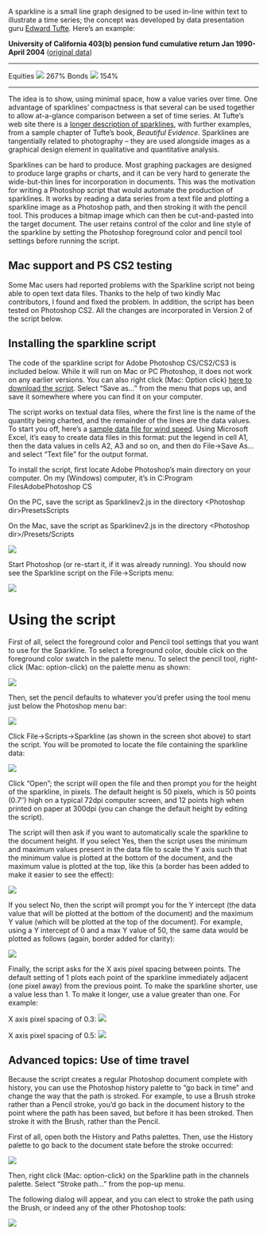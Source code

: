 A sparkline is a small line graph designed to be used in-line within
text to illustrate a time series; the concept was developed by data
presentation guru [Edward Tufte](http://www.edwardtufte.com/). Here’s an
example:

**University of California 403(b) pension fund cumulative return Jan
1990-April 2004** ([original
data](http://atyourservice.ucop.edu/employees/retirement/performance.html))

  ---------- --------------------------------------------------------------- ------
  Equities   ![](http://www.lodgephoto.com/images/Sparkline_uc_equity.gif)   267%
  Bonds      ![](http://www.lodgephoto.com/images/Sparkline_uc_bond.gif)     154%
  ---------- --------------------------------------------------------------- ------

The idea is to show, using minimal space, how a value varies over time.
One advantage of sparklines’ compactness is that several can be used
together to allow at-a-glance comparison between a set of time series.
At Tufte’s web site there is a [longer description of
sparklines](http://www.edwardtufte.com/bboard/q-and-a-fetch-msg?msg_id=0001OR&topic_id=1&topic=),
with further examples, from a sample chapter of Tufte’s book, *Beautiful
Evidence*. Sparklines are tangentially related to photography – they are
used alongside images as a graphical design element in qualitative and
quantitative analysis.

Sparklines can be hard to produce. Most graphing packages are designed
to produce large graphs or charts, and it can be very hard to generate
the wide-but-thin lines for incorporation in documents. This was the
motivation for writing a Photoshop script that would automate the
production of sparklines. It works by reading a data series from a text
file and plotting a sparkline image as a Photoshop path, and then
stroking it with the pencil tool. This produces a bitmap image which can
then be cut-and-pasted into the target document. The user retains
control of the color and line style of the sparkline by setting the
Photoshop foreground color and pencil tool settings before running the
script.

Mac support and PS CS2 testing
------------------------------

Some Mac users had reported problems with the Sparkline script not being
able to open text data files. Thanks to the help of two kindly Mac
contributors, I found and fixed the problem. In addition, the script has
been tested on Photoshop CS2. All the changes are incorporated in
Version 2 of the script below.

Installing the sparkline script
-------------------------------

The code of the sparkline script for Adobe Photoshop CS/CS2/CS3 is
included below. While it will run on Mac or PC Photoshop, it does not
work on any earlier versions. You can also right click (Mac: Option
click) [here to download the
script](http://www.lodgephoto.com/articles/sparklinesv2.js). Select
“Save as…” from the menu that pops up, and save it somewhere where you
can find it on your computer.

The script works on textual data files, where the first line is the name
of the quantity being charted, and the remainder of the lines are the
data values. To start you off, here’s a [sample data file for wind
speed](http://www.lodgephoto.com/articles/Example_data.txt). Using
Microsoft Excel, it’s easy to create data files in this format: put the
legend in cell A1, then the data values in cells A2, A3 and so on, and
then do File-\>Save As… and select “Text file” for the output format.

To install the script, first locate Adobe Photoshop’s main directory on
your computer. On my (Windows) computer, it’s in C:Program
FilesAdobePhotoshop CS

On the PC, save the script as Sparklinev2.js in the directory
\<Photoshop dir\>PresetsScripts

On the Mac, save the script as Sparklinev2.js in the directory
\<Photoshop dir\>/Presets/Scripts

![](http://www.lodgephoto.com/images/sparkline_script_location.gif)

Start Photoshop (or re-start it, if it was already running). You should
now see the Sparkline script on the File-\>Scripts menu:

![](http://www.lodgephoto.com/images/sparkline_file_menu.gif)

Using the script
================

First of all, select the foreground color and Pencil tool settings that
you want to use for the Sparkline. To select a foreground color, double
click on the foreground color swatch in the palette menu. To select the
pencil tool, right-click (Mac: option-click) on the palette menu as
shown:

![](http://www.lodgephoto.com/images/sparkline_pencil_select.gif)

Then, set the pencil defaults to whatever you’d prefer using the tool
menu just below the Photoshop menu bar:

![](http://www.lodgephoto.com/images/sparkline_pencil_params.gif)

Click File-\>Scripts-\>Sparkline (as shown in the screen shot above) to
start the script. You will be promoted to locate the file containing the
sparkline data:

![](http://www.lodgephoto.com/images/sparkline_open_data.gif)

Click “Open”; the script will open the file and then prompt you for the
height of the sparkline, in pixels. The default height is 50 pixels,
which is 50 points (0.7″) high on a typical 72dpi computer screen, and
12 points high when printed on paper at 300dpi (you can change the
default height by editing the script).

The script will then ask if you want to automatically scale the
sparkline to the document height. If you select Yes, then the script
uses the minimum and maximum values present in the data file to scale
the Y axis such that the minimum value is plotted at the bottom of the
document, and the maximum value is plotted at the top, like this (a
border has been added to make it easier to see the effect):

![](http://www.lodgephoto.com/images/sparkline_auto.gif)

If you select No, then the script will prompt you for the Y intercept
(the data value that will be plotted at the bottom of the document) and
the maximum Y value (which will be plotted at the top of the document).
For example, using a Y intercept of 0 and a max Y value of 50, the same
data would be plotted as follows (again, border added for clarity):

![](http://www.lodgephoto.com/images/sparkline_0_50.gif)

Finally, the script asks for the X axis pixel spacing between points.
The default setting of 1 plots each point of the sparkline immediately
adjacent (one pixel away) from the previous point. To make the sparkline
shorter, use a value less than 1. To make it longer, use a value greater
than one. For example:

X axis pixel spacing of 0.3:
![](http://www.lodgephoto.com/images/sparkline_x_03.gif)

X axis pixel spacing of 0.5:
![](http://www.lodgephoto.com/images/sparkline_x_05.gif)

Advanced topics: Use of time travel
-----------------------------------

Because the script creates a regular Photoshop document complete with
history, you can use the Photoshop history palette to “go back in time”
and change the way that the path is stroked. For example, to use a Brush
stroke rather than a Pencil stroke, you’d go back in the document
history to the point where the path has been saved, but before it has
been stroked. Then stroke it with the Brush, rather than the Pencil.

First of all, open both the History and Paths palettes. Then, use the
History palette to go back to the document state before the stroke
occurred:

![](http://www.lodgephoto.com/images/sparkline_history.gif)

Then, right click (Mac: option-click) on the Sparkline path in the
channels palette. Select “Stroke path…” from the pop-up menu.

The following dialog will appear, and you can elect to stroke the path
using the Brush, or indeed any of the other Photoshop tools:

![](http://www.lodgephoto.com/images/sparkline_stroke.gif)
